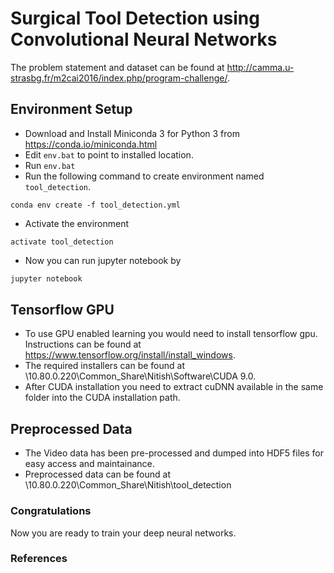 # Surgical Tool Detection using Convolutional Neural Networks

The problem statement and dataset can be found at <http://camma.u-strasbg.fr/m2cai2016/index.php/program-challenge/>.

## Environment Setup

* Download and Install Miniconda 3 for Python 3 from <https://conda.io/miniconda.html>
* Edit `env.bat` to point to installed location.
* Run `env.bat`
* Run  the following command to create environment named `tool_detection`.
```
conda env create -f tool_detection.yml
```
* Activate the environment
```
activate tool_detection
```
* Now you can run jupyter notebook by
```python
jupyter notebook
```

## Tensorflow GPU

* To use GPU enabled learning you would need to install tensorflow gpu. Instructions can be found at <https://www.tensorflow.org/install/install_windows>.
* The required installers can be found at \\10.80.0.220\Common_Share\Nitish\Software\CUDA 9.0.
* After CUDA installation you need to extract cuDNN available in the same folder into the CUDA installation path.

## Preprocessed Data

* The Video data has been pre-processed and dumped into HDF5 files for easy access and maintainance.
* Preprocessed data can be found at \\10.80.0.220\Common_Share\Nitish\tool_detection

### Congratulations
Now you are ready to train your deep neural networks.

### References